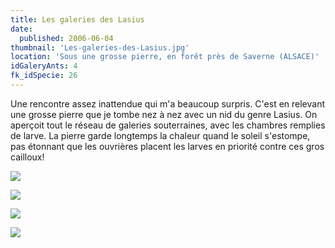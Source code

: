```yaml
---
title: Les galeries des Lasius
date:
  published: 2006-06-04
thumbnail: 'Les-galeries-des-Lasius.jpg'
location: 'Sous une grosse pierre, en forêt près de Saverne (ALSACE)'
idGaleryAnts: 4
fk_idSpecie: 26
---
```


Une rencontre assez inattendue qui m'a beaucoup surpris. C'est en relevant une grosse pierre que je tombe nez à nez avec un nid du genre Lasius. On aperçoit tout le réseau de galeries souterraines, avec les chambres remplies de larve. La pierre garde longtemps la chaleur quand le soleil s'estompe, pas étonnant que les ouvrières placent les larves en priorité contre ces gros cailloux!

![](/img/articles/galeries-lasius/lasius-sp-000.jpg)

![](/img/articles/galeries-lasius/lasius-sp-001.jpg)

![](/img/articles/galeries-lasius/lasius-sp-002.jpg)

![](/img/articles/galeries-lasius/lasius-sp-003.jpg)
